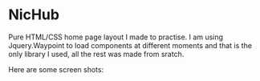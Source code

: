 NicHub
======

Pure HTML/CSS home page layout I made to practise. I am using Jquery.Waypoint to load components at different moments and that is the only library I used, all the rest was made from sratch.

Here are some screen shots:



